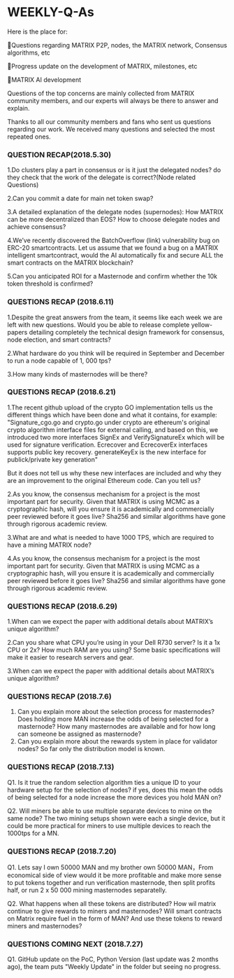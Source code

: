 # WEEKLY-Q-As
Here is the place for:

🚀Questions regarding MATRIX P2P, nodes, the MATRIX network, Consensus algorithms, etc

🚀Progress update on the development of MATRIX, milestones, etc

🚀MATRIX AI development

Questions of the top concerns are mainly collected from MATRIX community members, and our experts will always be there to answer and explain.

Thanks to all our community members and fans who sent us questions regarding our work. We received many questions and selected the most repeated ones.


###  QUESTION RECAP(2018.5.30)

1.Do clusters play a part in consensus or is it just the delegated nodes? do they check that the work of the delegate is correct?(Node related Questions) 

2.Can you commit a date for main net token swap?


3.A detailed explanation of the delegate nodes (supernodes): How MATRIX can be more decentralized than EOS? How to choose delegate nodes and achieve consensus?

4.We’ve recently discovered the BatchOverflow (link) vulnerability bug on ERC-20 smartcontracts. Let us assume that we found a bug on a MATRIX intelligent smartcontract, would the AI automatically fix and secure ALL the smart contracts on the MATRIX blockchain?

5.Can you anticipated ROI for a Masternode and confirm whether the 10k token threshold is confirmed?


### QUESTIONS RECAP (2018.6.11)

1.Despite the great answers from the team, it seems like each week we are left with new questions. Would you be able to release complete yellow-papers detailing completely the technical design framework for consensus, node election, and smart contracts?

2.What hardware do you think will be required in September and December to run a node capable of 1, 000 tps?

3.How many kinds of masternodes will be there?


### QUESTIONS RECAP (2018.6.21)

1.The recent github upload of the crypto GO implementation tells us the different things which have been done and what it contains, for example:
"Signature_cgo.go and crypto.go under crypto are ethereum's original crypto algorithm interface files for external calling, and based on this, we introduced two more interfaces SignEx and VerifySignatureEx which will be used for signature verification. Ecrecover and EcrecoverEx interfaces supports public key recovery. generateKeyEx is the new interface for publick/private key generation"

But it does not tell us why these new interfaces are included and why they are an improvement to the original Ethereum code. Can you tell us?

2.As you know, the consensus mechanism for a project is the most important part for security. Given that MATRIX is using MCMC as a cryptographic hash, will you ensure it is academically and commercially peer reviewed before it goes live? Sha256 and similar algorithms have gone through rigorous academic review.


3.What are and what is needed to have 1000 TPS, which are required to have a mining MATRIX node?

4.As you know, the consensus mechanism for a project is the most important part for security. Given that MATRIX is using MCMC as a cryptographic hash, will you ensure it is academically and commercially peer reviewed before it goes live? Sha256 and similar algorithms have gone through rigorous academic review.

### QUESTIONS RECAP (2018.6.29)

1.When can we expect the paper with additional details about  MATRIX’s unique algorithm? 

2.Can you share what CPU you’re using in your Dell R730 server? Is it a 1x CPU or 2x? How much RAM are you using? Some basic specifications will make it easier to research servers and gear.

3.When can we expect the paper with additional details about MATRIX’s unique algorithm? 

### QUESTIONS RECAP (2018.7.6)

1. Can you explain more about the selection process for masternodes? Does holding more MAN increase the odds of being selected for a masternode? How many masternodes are available and for how long can someone be assigned as masternode?
2. Can you explain more about the rewards system in place for validator nodes? So far only the distribution model is known.

### QUESTIONS RECAP (2018.7.13)

Q1. Is it true the random selection algorithm ties a unique ID to your hardware setup for the selection of nodes? if yes, does this mean the odds of being selected for a node increase the more devices you hold MAN on?

Q2. Will miners be able to use multiple separate devices to mine on the same node? The two mining setups shown were each a single device, but it could be more practical for miners to use multiple devices to reach the 1000tps for a MN.

### QUESTIONS RECAP (2018.7.20)

Q1. Lets say I own 50000 MAN and my brother own 50000 MAN，From economical side of view would it be more profitable and make more sense to put tokens together and run verification masternode, then split profits half, or run 2 x 50 000 mining masternodes separatelly.

Q2. What happens when all these tokens are distributed? How wil matrix continue to give rewards to miners and masternodes?  Will smart contracts on Matrix require fuel in the form of MAN? And use these tokens to reward miners and masternodes?


### QUESTIONS COMING NEXT (2018.7.27)

Q1. GitHub update on the PoC, Python Version (last update was 2 months ago), the team puts "Weekly Update" in the folder but seeing no progress.